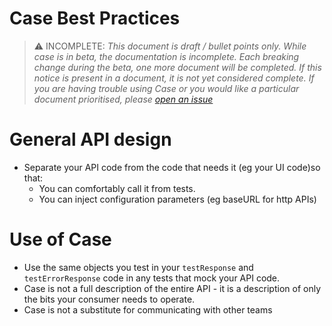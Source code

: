 # Case Best Practices

> ⚠️ INCOMPLETE: _This document is draft / bullet points only. While case is in beta, the documentation is incomplete. Each breaking change during the beta, one more document will be completed. If this notice is present in a document, it is not yet considered complete. If you are having trouble using Case or you would like a particular document prioritised, please [open an issue](https://github.com/TimothyJones/case/issues/new)_

# General API design

- Separate your API code from the code that needs it (eg your UI code)so that:
  - You can comfortably call it from tests.
  - You can inject configuration parameters (eg baseURL for http APIs)

# Use of Case

- Use the same objects you test in your `testResponse` and `testErrorResponse` code in any tests that mock your API code.
- Case is not a full description of the entire API - it is a description of only the bits your consumer needs to operate.
- Case is not a substitute for communicating with other teams
